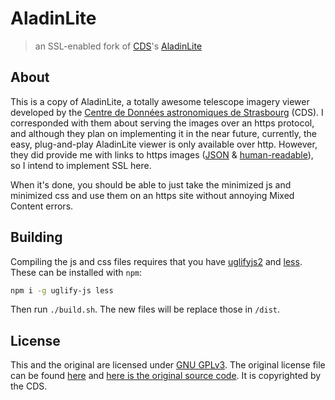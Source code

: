 # AladinLite

> an SSL-enabled fork of [CDS](http://cds.u-strasbg.fr/)'s [AladinLite](http://aladin.u-strasbg.fr/AladinLite)

## About

This is a copy of AladinLite, a totally awesome telescope imagery viewer developed by the [Centre de Données astronomiques de Strasbourg](http://cds.u-strasbg.fr/) (CDS). I corresponded with them about serving the images over an https protocol, and although they plan on implementing it in the near future, currently, the easy, plug-and-play AladinLite viewer is only available over http. However, they did provide me with links to https images ([JSON](http://alasky.unistra.fr/MocServer/query?hips_service_url*=https*&fields=ID,obs_collection,hips_service_url*&fmt=json) & [human-readable](http://alasky.unistra.fr/MocServer/query?hips_service_url*=https*&fields=ID,obs_collection,hips_service_url*)), so I intend to implement SSL here.

When it's done, you should be able to just take the minimized js and minimized css and use them on an https site without annoying Mixed Content errors.

## Building

Compiling the js and css files requires that you have [uglifyjs2](https://github.com/mishoo/UglifyJS2) and [less](https://github.com/less/less.js). These can be installed with `npm`:
```sh
npm i -g uglify-js less
```

Then run `./build.sh`. The new files will be replace those in `/dist`.

## License

This and the original are licensed under [GNU GPLv3](http://choosealicense.com/licenses/gpl-3.0/). The original license file can be found [here](https://github.com/PirtleShell/AladinLite/blob/master/COPYING) and [here is the original source code](http://aladin.u-strasbg.fr/AladinLite/doc/#source-code). It is copyrighted by the CDS.
